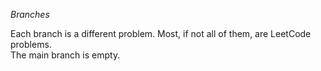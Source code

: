 *Branches*

Each branch is a different problem. Most, if not all of them, are LeetCode problems.  
The main branch is empty. 

